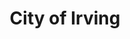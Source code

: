 ---
title: City of Irving
state: Texas
description: The data is supplied by the City of Irving.
logo: https://upload.wikimedia.org/wikipedia/commons/thumb/2/29/Irving_Texas_flag.png/200px-Irving_Texas_flag.png
---